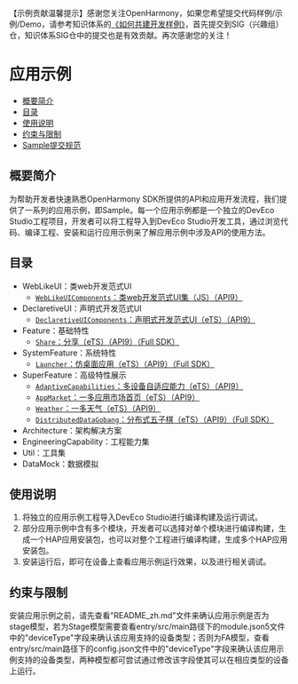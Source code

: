 【示例贡献温馨提示】感谢您关注OpenHarmony，如果您希望提交代码样例/示例/Demo，请参考知识体系的[《如何共建开发样例》](https://gitee.com/openharmony-sig/knowledge/blob/master/docs/co-construct_demos/README_zh.md)，首先提交到SIG（兴趣组）仓，知识体系SIG仓中的提交也是有效贡献。再次感谢您的关注！

# 应用示例<a name="ZH-CN_TOPIC_0000001115464207"></a>

-   [概要简介](#section1470103520301)
-   [目录](#sectionMenu)
-   [使用说明](#section17988202503116)
-   [约束与限制](#section18841871178)
-   [Sample提交规范](CodeCommitChecklist.md)

## 概要简介<a name="section1470103520301"></a>

为帮助开发者快速熟悉OpenHarmony SDK所提供的API和应用开发流程，我们提供了一系列的应用示例，即Sample。每一个应用示例都是一个独立的DevEco Studio工程项目，开发者可以将工程导入到DevEco Studio开发工具，通过浏览代码、编译工程、安装和运行应用示例来了解应用示例中涉及API的使用方法。

## 目录<a name="sectionMenu"></a>
- WebLikeUI：类web开发范式UI
  - [`WebLikeUIComponents`：类web开发范式UI集（JS）（API9）](WebLikeUI/)
- DeclaretiveUI：声明式开发范式UI
  - [`DeclaretiveUIComponents`：声明式开发范式UI（eTS）（API9）](DeclaretiveUI/)
- Feature：基础特性
  - [`Share`：分享（eTS）（API9）（Full SDK）](Feature/Share)
- SystemFeature：系统特性
  - [`Launcher`：仿桌面应用（eTS）（API9）（Full SDK）](SystemFeature/Launcher)
- SuperFeature：高级特性展示
  - [`AdaptiveCapabilities`：多设备自适应能力（eTS）（API9）](SuperFeature/AdaptiveCapabilities)
  - [`AppMarket`：一多应用市场首页（eTS）（API9）](SuperFeature/AppMarket)
  - [`Weather`：一多天气（eTS）（API9）](SuperFeature/Weather)
  - [`DistributedDataGobang`：分布式五子棋（eTS）（API9）（Full SDK）](SuperFeature/DistributedDataGobang)
- Architecture：架构解决方案
- EngineeringCapability：工程能力集
- Util：工具集
- DataMock：数据模拟


## 使用说明<a name="section17988202503116"></a>

1.  将独立的应用示例工程导入DevEco Studio进行编译构建及运行调试。
2.  部分应用示例中含有多个模块，开发者可以选择对单个模块进行编译构建，生成一个HAP应用安装包，也可以对整个工程进行编译构建，生成多个HAP应用安装包。
3.  安装运行后，即可在设备上查看应用示例运行效果，以及进行相关调试。

## 约束与限制<a name="section18841871178"></a>

安装应用示例之前，请先查看"README_zh.md"文件来确认应用示例是否为stage模型，若为Stage模型需要查看entry/src/main路径下的module.json5文件中的"deviceType"字段来确认该应用支持的设备类型；否则为FA模型，查看entry/src/main路径下的config.json文件中的"deviceType"字段来确认该应用示例支持的设备类型，两种模型都可尝试通过修改该字段使其可以在相应类型的设备上运行。